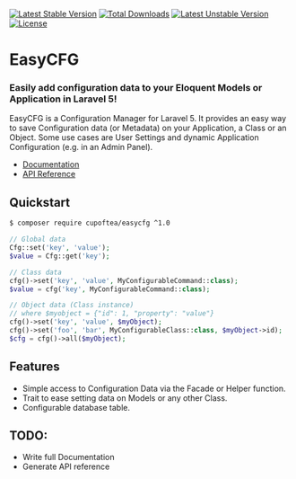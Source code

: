 <!-- header start -->
[![Latest Stable Version](https://poser.pugx.org/cupoftea/easycfg/version.svg)](https://packagist.org/packages/cupoftea/easycfg) [![Total Downloads](https://poser.pugx.org/cupoftea/easycfg/d/total.svg)](https://packagist.org/packages/cupoftea/easycfg) [![Latest Unstable Version](https://poser.pugx.org/cupoftea/easycfg/v/unstable.svg)](https://packagist.org/packages/cupoftea/easycfg) [![License](https://poser.pugx.org/cupoftea/easycfg/license.svg)](https://packagist.org/packages/cupoftea/easycfg)

# EasyCFG
### Easily add configuration data to your Eloquent Models or Application in Laravel 5!
<!-- header end -->

EasyCFG is a Configuration Manager for Laravel 5. It provides an easy way to save Configuration data (or Metadata) on your Application, a Class or an Object. Some use cases are User Settings and dynamic Application Configuration (e.g. in an Admin Panel).

 - [Documentation]()<!--(http://easycfg.cupoftea.io/docs/)-->
 - [API Reference]()<!--(http://easycfg.cupoftea.io/docs/api/)-->

## Quickstart

```bash
$ composer require cupoftea/easycfg ^1.0
```

```php
// Global data
Cfg::set('key', 'value');
$value = Cfg::get('key');

// Class data
cfg()->set('key', 'value', MyConfigurableCommand::class);
$value = cfg('key', MyConfigurableCommand::class);

// Object data (Class instance)
// where $myobject = {"id": 1, "property": "value"}
cfg()->set('key', 'value', $myObject);
cfg()->set('foo', 'bar', MyConfigurableClass::class, $myObject->id);
$cfg = cfg()->all($myObject);
```

## Features

 - Simple access to Configuration Data via the Facade or Helper function.
 - Trait to ease setting data on Models or any other Class.
 - Configurable database table.

## TODO:

 - Write full Documentation
 - Generate API reference
